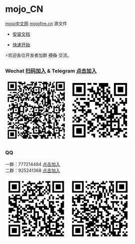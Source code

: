 # mojo_CN


[mojo中文网](https://mojofire.cn) [mojofire.cn](https://mojofire.cn) 源文件



- [安装文档](https://www.mojofire.cn/docs/install.html)

- [快速开始](https://www.mojofire.cn/docs/start.html)



⚡欢迎各位开发者加群 ~~摸鱼~~ 交流。


### Wechat  [扫码加入](https://work.weixin.qq.com/gm/4e39cff97d040f38a32a08fb5c725467)   &   Telegram  [点击加入](https://t.me/Mojo_CN)
<div id="wechat">
<img height="200" width="200" src="/img/wechat.png"/>
<img height="200" width="200" src="/img/Telegram.png"/>
</div>

### QQ
一群：777214484         [点击加入](https://qm.qq.com/q/nn0pFzgIRG)   
二群：925241368         [点击加入](https://qm.qq.com/q/IgJFnFPDGy)
<div id="qq">
<img height="200" width="200" src="/img/qq.png"/>   

<img height="200" width="200" src="/img/qq2.png"/>
</div>

